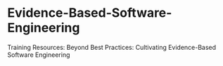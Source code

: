 # Evidence-Based-Software-Engineering
Training Resources: Beyond Best Practices: Cultivating Evidence-Based Software Engineering
